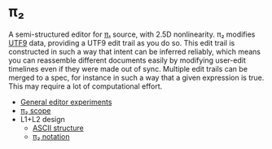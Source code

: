 # π₂
A semi-structured editor for [π₁](pi1.md) source, with 2.5D nonlinearity. π₂ modifies [UTF9](utf9.md) data, providing a UTF9 edit trail as you do so. This edit trail is constructed in such a way that intent can be inferred reliably, which means you can reassemble different documents easily by modifying user-edit timelines even if they were made out of sync. Multiple edit trails can be merged to a spec, for instance in such a way that a given expression is true. This may require a lot of computational effort.

+ [General editor experiments](../dev/editor-experiments.md)
+ [π₂ scope](pi2-scope.md)
+ L1+L2 design
  + [ASCII structure](pi2-ascii.md)
  + [π₂ notation](pi2-notation.md)
